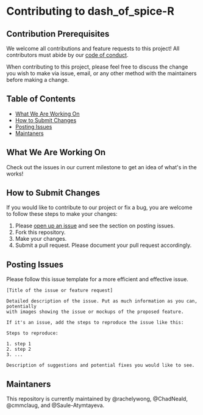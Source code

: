 # Contributing to dash_of_spice-R

## Contribution Prerequisites
We welcome all contributions and feature requests to this project! All contributors must abide by our [code of conduct](https://github.com/UBC-MDS/dash_of_spice/blob/main/CODE_OF_CONDUCT.md). 

When contributing to this project, please feel free to discuss the change you wish to make via issue, email, or any other method with the maintainers before making a change.

## Table of Contents
* [What We Are Working On](#what-we-are-working-on)
* [How to Submit Changes](#how-to-submit-changes)
* [Posting Issues](#posting-issues)
* [Maintaners](#maintaners)

## What We Are Working On
Check out the issues in our current milestone to get an idea of what's in the works!

## How to Submit Changes
If you would like to contribute to our project or fix a bug, you are welcome to follow these steps to make your changes:
1. Please [open up an issue](https://github.com/UBC-MDS/dash_of_spice-R/issues) and see the section on posting issues. 
2. Fork this repository.
3. Make your changes.
4. Submit a pull request. Please document your pull request accordingly.

## Posting Issues

Please follow this issue template for a more efficient and effective issue.

```
[Title of the issue or feature request]

Detailed description of the issue. Put as much information as you can, potentially
with images showing the issue or mockups of the proposed feature.

If it's an issue, add the steps to reproduce the issue like this:
  
Steps to reproduce:

1. step 1
2. step 2
3. ...

Description of suggestions and potential fixes you would like to see.
```

## Maintaners
This repository is currently maintained by @rachelywong, @ChadNeald, @cmmclaug, and @Saule-Atymtayeva. 
